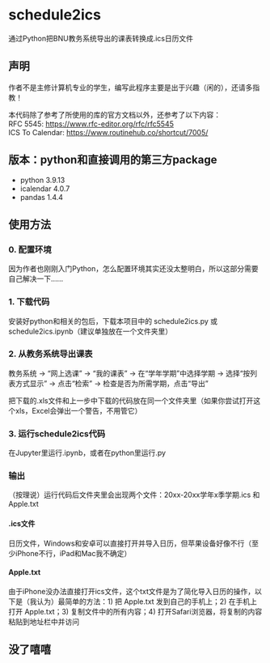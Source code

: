 # schedule2ics
通过Python把BNU教务系统导出的课表转换成.ics日历文件

## 声明
作者不是主修计算机专业的学生，编写此程序主要是出于兴趣（闲的），还请多指教！

本代码除了参考了所使用的库的官方文档以外，还参考了以下内容：  
RFC 5545: https://www.rfc-editor.org/rfc/rfc5545  
ICS To Calendar: https://www.routinehub.co/shortcut/7005/

## 版本：python和直接调用的第三方package
- python 3.9.13
- icalendar 4.0.7
- pandas 1.4.4

## 使用方法

### 0. 配置环境
因为作者也刚刚入门Python，怎么配置环境其实还没太整明白，所以这部分需要自己解决一下……

### 1. 下载代码
安装好python和相关的包后，下载本项目中的 schedule2ics.py 或 schedule2ics.ipynb（建议单独放在一个文件夹里）

### 2. 从教务系统导出课表
教务系统 → “网上选课” → “我的课表” → 在“学年学期”中选择学期 → 选择“按列表方式显示” → 点击“检索” → 检查是否为所需学期，点击“导出”

把下载的.xls文件和上一步中下载的代码放在同一个文件夹里（如果你尝试打开这个xls，Excel会弹出一个警告，不用管它）

### 3. 运行schedule2ics代码
在Jupyter里运行.ipynb，或者在python里运行.py

### 输出
（按理说）运行代码后文件夹里会出现两个文件：20xx-20xx学年x季学期.ics 和 Apple.txt

#### .ics文件
日历文件，Windows和安卓可以直接打开并导入日历，但苹果设备好像不行（至少iPhone不行，iPad和Mac我不确定）

#### Apple.txt
由于iPhone没办法直接打开ics文件，这个txt文件是为了简化导入日历的操作，以下是（我认为）最简单的方法：1) 把 Apple.txt 发到自己的手机上；2) 在手机上打开 Apple.txt；3) 复制文件中的所有内容；4) 打开Safari浏览器，将复制的内容粘贴到地址栏中并访问

## 没了嘻嘻
